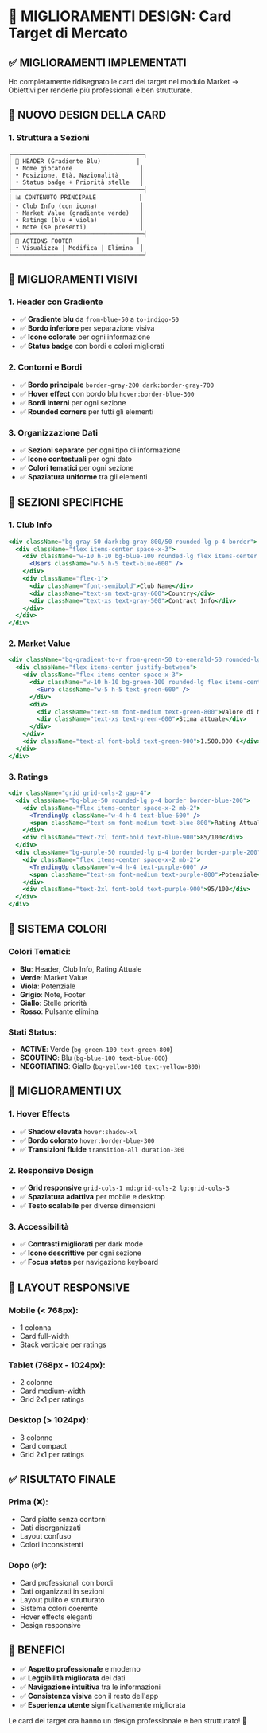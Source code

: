# 🎨 MIGLIORAMENTI DESIGN: Card Target di Mercato

## ✅ **MIGLIORAMENTI IMPLEMENTATI**

Ho completamente ridisegnato le card dei target nel modulo Market → Obiettivi per renderle più professionali e ben strutturate.

## 🎯 **NUOVO DESIGN DELLA CARD**

### **1. Struttura a Sezioni**
```
┌─────────────────────────────────────┐
│ 🎨 HEADER (Gradiente Blu)          │
│ • Nome giocatore                   │
│ • Posizione, Età, Nazionalità      │
│ • Status badge + Priorità stelle   │
├─────────────────────────────────────┤
│ 📊 CONTENUTO PRINCIPALE            │
│ • Club Info (con icona)            │
│ • Market Value (gradiente verde)   │
│ • Ratings (blu + viola)            │
│ • Note (se presenti)               │
├─────────────────────────────────────┤
│ 🔧 ACTIONS FOOTER                  │
│ • Visualizza | Modifica | Elimina  │
└─────────────────────────────────────┘
```

## 🎨 **MIGLIORAMENTI VISIVI**

### **1. Header con Gradiente**
- ✅ **Gradiente blu** da `from-blue-50` a `to-indigo-50`
- ✅ **Bordo inferiore** per separazione visiva
- ✅ **Icone colorate** per ogni informazione
- ✅ **Status badge** con bordi e colori migliorati

### **2. Contorni e Bordi**
- ✅ **Bordo principale** `border-gray-200 dark:border-gray-700`
- ✅ **Hover effect** con bordo blu `hover:border-blue-300`
- ✅ **Bordi interni** per ogni sezione
- ✅ **Rounded corners** per tutti gli elementi

### **3. Organizzazione Dati**
- ✅ **Sezioni separate** per ogni tipo di informazione
- ✅ **Icone contestuali** per ogni dato
- ✅ **Colori tematici** per ogni sezione
- ✅ **Spaziatura uniforme** tra gli elementi

## 🎯 **SEZIONI SPECIFICHE**

### **1. Club Info**
```jsx
<div className="bg-gray-50 dark:bg-gray-800/50 rounded-lg p-4 border">
  <div className="flex items-center space-x-3">
    <div className="w-10 h-10 bg-blue-100 rounded-lg flex items-center justify-center">
      <Users className="w-5 h-5 text-blue-600" />
    </div>
    <div className="flex-1">
      <div className="font-semibold">Club Name</div>
      <div className="text-sm text-gray-600">Country</div>
      <div className="text-xs text-gray-500">Contract Info</div>
    </div>
  </div>
</div>
```

### **2. Market Value**
```jsx
<div className="bg-gradient-to-r from-green-50 to-emerald-50 rounded-lg p-4 border border-green-200">
  <div className="flex items-center justify-between">
    <div className="flex items-center space-x-3">
      <div className="w-10 h-10 bg-green-100 rounded-lg flex items-center justify-center">
        <Euro className="w-5 h-5 text-green-600" />
      </div>
      <div>
        <div className="text-sm font-medium text-green-800">Valore di Mercato</div>
        <div className="text-xs text-green-600">Stima attuale</div>
      </div>
    </div>
    <div className="text-xl font-bold text-green-900">1.500.000 €</div>
  </div>
</div>
```

### **3. Ratings**
```jsx
<div className="grid grid-cols-2 gap-4">
  <div className="bg-blue-50 rounded-lg p-4 border border-blue-200">
    <div className="flex items-center space-x-2 mb-2">
      <TrendingUp className="w-4 h-4 text-blue-600" />
      <span className="text-sm font-medium text-blue-800">Rating Attuale</span>
    </div>
    <div className="text-2xl font-bold text-blue-900">85/100</div>
  </div>
  <div className="bg-purple-50 rounded-lg p-4 border border-purple-200">
    <div className="flex items-center space-x-2 mb-2">
      <TrendingUp className="w-4 h-4 text-purple-600" />
      <span className="text-sm font-medium text-purple-800">Potenziale</span>
    </div>
    <div className="text-2xl font-bold text-purple-900">95/100</div>
  </div>
</div>
```

## 🎨 **SISTEMA COLORI**

### **Colori Tematici:**
- **Blu**: Header, Club Info, Rating Attuale
- **Verde**: Market Value
- **Viola**: Potenziale
- **Grigio**: Note, Footer
- **Giallo**: Stelle priorità
- **Rosso**: Pulsante elimina

### **Stati Status:**
- **ACTIVE**: Verde (`bg-green-100 text-green-800`)
- **SCOUTING**: Blu (`bg-blue-100 text-blue-800`)
- **NEGOTIATING**: Giallo (`bg-yellow-100 text-yellow-800`)

## 🎯 **MIGLIORAMENTI UX**

### **1. Hover Effects**
- ✅ **Shadow elevata** `hover:shadow-xl`
- ✅ **Bordo colorato** `hover:border-blue-300`
- ✅ **Transizioni fluide** `transition-all duration-300`

### **2. Responsive Design**
- ✅ **Grid responsive** `grid-cols-1 md:grid-cols-2 lg:grid-cols-3`
- ✅ **Spaziatura adattiva** per mobile e desktop
- ✅ **Testo scalabile** per diverse dimensioni

### **3. Accessibilità**
- ✅ **Contrasti migliorati** per dark mode
- ✅ **Icone descrittive** per ogni sezione
- ✅ **Focus states** per navigazione keyboard

## 📱 **LAYOUT RESPONSIVE**

### **Mobile (< 768px):**
- 1 colonna
- Card full-width
- Stack verticale per ratings

### **Tablet (768px - 1024px):**
- 2 colonne
- Card medium-width
- Grid 2x1 per ratings

### **Desktop (> 1024px):**
- 3 colonne
- Card compact
- Grid 2x1 per ratings

## ✅ **RISULTATO FINALE**

### **Prima (❌):**
- Card piatte senza contorni
- Dati disorganizzati
- Layout confuso
- Colori inconsistenti

### **Dopo (✅):**
- Card professionali con bordi
- Dati organizzati in sezioni
- Layout pulito e strutturato
- Sistema colori coerente
- Hover effects eleganti
- Design responsive

## 🎉 **BENEFICI**

- ✅ **Aspetto professionale** e moderno
- ✅ **Leggibilità migliorata** dei dati
- ✅ **Navigazione intuitiva** tra le informazioni
- ✅ **Consistenza visiva** con il resto dell'app
- ✅ **Esperienza utente** significativamente migliorata

Le card dei target ora hanno un design professionale e ben strutturato! 🎨


